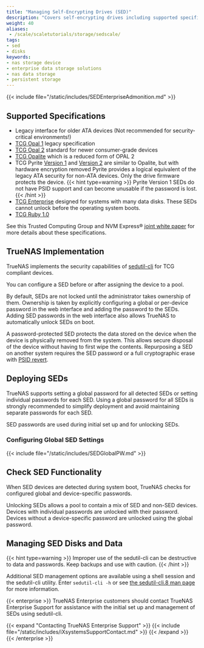 ```yaml
---
title: "Managing Self-Encrypting Drives (SED)"
description: "Covers self-encrypting drives including supported specifications, implementing and managing SEDs in TrueNAS, and managing SED passwords and data."
weight: 40
aliases:
 - /scale/scaletutorials/storage/sedscale/
tags:
- sed
- disks
keywords:
- nas storage device
- enterprise data storage solutions
- nas data storage
- persistent storage
---
```


{{< include file="/static/includes/SEDEnterpriseAdmonition.md" >}}

## Supported Specifications

* Legacy interface for older ATA devices (Not recommended for security-critical environments!)
* [TCG Opal 1](https://trustedcomputinggroup.org/wp-content/uploads/Opal_SSC_1.00_rev3.00-Final.pdf) legacy specification
* [TCG Opal 2](https://trustedcomputinggroup.org/wp-content/uploads/TCG_Storage-Opal_SSC_v2.01_rev1.00.pdf) standard for newer consumer-grade devices
* [TCG Opalite](https://trustedcomputinggroup.org/wp-content/uploads/TCG_Storage-Opalite_SSC_FAQ.pdf) which is a reduced form of OPAL 2
* TCG Pyrite [Version 1](https://trustedcomputinggroup.org/wp-content/uploads/TCG_Storage-Pyrite_SSC_v1.00_r1.00.pdf) and [Version 2](https://trustedcomputinggroup.org/wp-content/uploads/TCG_Storage-Pyrite_SSC_v2.00_r1.00_PUB.pdf) are similar to Opalite, but with hardware encryption removed
  Pyrite provides a logical equivalent of the legacy ATA security for non-ATA devices. Only the drive firmware protects the device.
  {{< hint type=warning >}}
  Pyrite Version 1 SEDs do not have PSID support and can become unusable if the password is lost.
  {{< /hint >}}
* [TCG Enterprise](https://trustedcomputinggroup.org/wp-content/uploads/TCG_Storage-SSC_Enterprise-v1.01_r1.00.pdf) designed for systems with many data disks.
  These SEDs cannot unlock before the operating system boots.
* [TCG Ruby 1.0](https://trustedcomputinggroup.org/wp-content/uploads/TCG_Storage_SSC_Ruby_v1_r1_pub-1.pdf)

See this Trusted Computing Group and NVM Express® [joint white paper](https://nvmexpress.org/wp-content/uploads/TCGandNVMe_Joint_White_Paper-TCG_Storage_Opal_and_NVMe_FINAL.pdf) for more details about these specifications.

## TrueNAS Implementation

TrueNAS implements the security capabilities of [sedutil-cli](https://github.com/truenas/sedutil) for TCG compliant devices.

You can configure a SED before or after assigning the device to a pool.

By default, SEDs are not locked until the administrator takes ownership of them.
Ownership is taken by explicitly configuring a global or per-device password in the web interface and adding the password to the SEDs.
Adding SED passwords in the web interface also allows TrueNAS to automatically unlock SEDs on boot.

A password-protected SED protects the data stored on the device when the device is physically removed from the system.
This allows secure disposal of the device without having to first wipe the contents.
Repurposing a SED on another system requires the SED password or a full cryptographic erase with [PSID revert](https://github.com/truenas/sedutil/blob/22ecc4f56e84239f780856b56185267e4b225d43/docs/sedutil-cli.8#L68).

## Deploying SEDs

TrueNAS supports setting a global password for all detected SEDs or setting individual passwords for each SED.
Using a global password for all SEDs is strongly recommended to simplify deployment and avoid maintaining separate passwords for each SED.

SED passwords are used during initial set up and for unlocking SEDs.

### Configuring Global SED Settings

{{< include file="/static/includes/SEDGlobalPW.md" >}}

## Check SED Functionality

When SED devices are detected during system boot, TrueNAS checks for configured global and device-specific passwords.

Unlocking SEDs allows a pool to contain a mix of SED and non-SED devices.
Devices with individual passwords are unlocked with their password.
Devices without a device-specific password are unlocked using the global password.

## Managing SED Disks and Data

{{< hint type=warning >}}
Improper use of the sedutil-cli can be destructive to data and passwords.
Keep backups and use with caution.
{{< /hint >}}

Additional SED management options are available using a shell session and the sedutil-cli utility.
Enter `sedutil-cli -h` or see [the sedutil-cli.8 man page](https://github.com/truenas/sedutil/blob/master/docs/sedutil-cli.8) for more information.

{{< enterprise >}}
TrueNAS Enterprise customers should contact TrueNAS Enterprise Support for assistance with the initial set up and management of SEDs using sedutil-cli.

{{< expand "Contacting TrueNAS Enterprise Support" >}}
{{< include file="/static/includes/iXsystemsSupportContact.md" >}}
{{< /expand >}}
{{< /enterprise >}}
